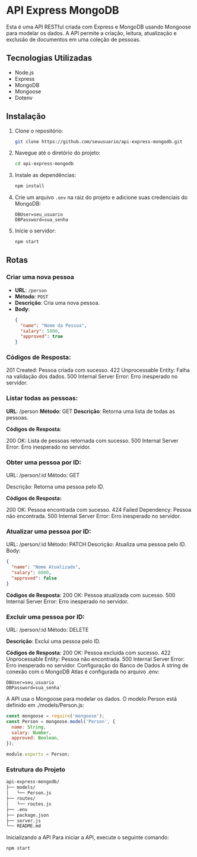 # API Express MongoDB

Esta é uma API RESTful criada com Express e MongoDB usando Mongoose para modelar os dados. A API permite a criação, leitura, atualização e exclusão de documentos em uma coleção de pessoas.

## Tecnologias Utilizadas

- Node.js
- Express
- MongoDB
- Mongoose
- Dotenv

## Instalação

1. Clone o repositório:

    ```bash
    git clone https://github.com/seuusuario/api-express-mongodb.git
    ```

2. Navegue até o diretório do projeto:

    ```bash
    cd api-express-mongodb
    ```

3. Instale as dependências:

    ```bash
    npm install
    ```

4. Crie um arquivo `.env` na raiz do projeto e adicione suas credenciais do MongoDB:

    ```env
    DBUser=seu_usuario
    DBPassword=sua_senha
    ```

5. Inicie o servidor:

    ```bash
    npm start
    ```

## Rotas

### Criar uma nova pessoa

- **URL**: `/person`
- **Método**: `POST`
- **Descrição**: Cria uma nova pessoa.
- **Body**:
  ```json
  {
    "name": "Nome da Pessoa",
    "salary": 5000,
    "approved": true
  }


### Códigos de Resposta:

201 Created: Pessoa criada com sucesso.
422 Unprocessable Entity: Falha na validação dos dados.
500 Internal Server Error: Erro inesperado no servidor.


### Listar todas as pessoas:
**URL**: /person
**Método**: GET
**Descrição**: Retorna uma lista de todas as pessoas.

**Códigos de Resposta**:

200 OK: Lista de pessoas retornada com sucesso.
500 Internal Server Error: Erro inesperado no servidor.


### Obter uma pessoa por ID:
URL: /person/:id
Método: GET

Descrição: Retorna uma pessoa pelo ID.

**Códigos de Resposta:**

200 OK: Pessoa encontrada com sucesso.
424 Failed Dependency: Pessoa não encontrada.
500 Internal Server Error: Erro inesperado no servidor.

### Atualizar uma pessoa por ID:
URL: /person/:id
Método: PATCH
Descrição: Atualiza uma pessoa pelo ID.
Body:
```json
{
  "name": "Nome Atualizado",
  "salary": 6000,
  "approved": false
}
```

**Códigos de Resposta**:
200 OK: Pessoa atualizada com sucesso.
500 Internal Server Error: Erro inesperado no servidor.


### Excluir uma pessoa por ID:

URL: /person/:id
Método: DELETE

**Descrição**: Exclui uma pessoa pelo ID.

**Códigos de Resposta**:
200 OK: Pessoa excluída com sucesso.
422 Unprocessable Entity: Pessoa não encontrada.
500 Internal Server Error: Erro inesperado no servidor.
Configuração do Banco de Dados
A string de conexão com o MongoDB Atlas é configurada no arquivo .env:

```env
DBUser=seu_usuario
DBPassword=sua_senha`
```

A API usa o Mongoose para modelar os dados.
O modelo Person está definido em ./models/Person.js:

```javascript
const mongoose = require('mongoose');
const Person = mongoose.model('Person', {
  name: String,
  salary: Number,
  approved: Boolean,
});

module.exports = Person;
```

### Estrutura do Projeto

```bash
api-express-mongodb/
├── models/
│   └── Person.js
├── routes/
│   └── routes.js
├── .env
├── package.json
├── server.js
└── README.md
```

Inicializando a API
Para iniciar a API, execute o seguinte comando:

```bash
npm start
```
